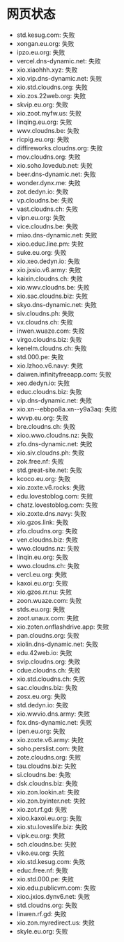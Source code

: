# 网页状态
- std.kesug.com: 失败
- xongan.eu.org: 失败
- ipzo.eu.org: 失败
- vercel.dns-dynamic.net: 失败
- xio.xiaohhh.xyz: 失败
- xio.vip.dns-dynamic.net: 失败
- xio.std.cloudns.org: 失败
- xio.zos.22web.org: 失败
- skvip.eu.org: 失败
- xio.zoot.myfw.us: 失败
- linqing.eu.org: 失败
- wwv.cloudns.be: 失败
- ricpig.eu.org: 失败
- diffireworks.cloudns.org: 失败
- mov.cloudns.org: 失败
- xio.soho.lovedub.net: 失败
- beer.dns-dynamic.net: 失败
- wonder.dynx.me: 失败
- zot.dedyn.io: 失败
- vp.cloudns.be: 失败
- vast.cloudns.ch: 失败
- vipn.eu.org: 失败
- vice.cloudns.be: 失败
- miao.dns-dynamic.net: 失败
- xioo.educ.line.pm: 失败
- suke.eu.org: 失败
- xio.xeo.dedyn.io: 失败
- xio.jxsio.v6.army: 失败
- kaixin.cloudns.ch: 失败
- xio.wwv.cloudns.be: 失败
- xio.sac.cloudns.biz: 失败
- skyo.dns-dynamic.net: 失败
- siv.cloudns.ph: 失败
- vx.cloudns.ch: 失败
- inwen.wuaze.com: 失败
- virgo.cloudns.biz: 失败
- kenelm.cloudns.ch: 失败
- std.000.pe: 失败
- xio.lzhoo.v6.navy: 失败
- daiwen.infinityfreeapp.com: 失败
- xeo.dedyn.io: 失败
- educ.cloudns.biz: 失败
- vip.dns-dynamic.net: 失败
- xio.xn--ebbpo8a.xn--y9a3aq: 失败
- wvvp.eu.org: 失败
- bre.cloudns.ch: 失败
- xioo.wwo.cloudns.nz: 失败
- zfo.dns-dynamic.net: 失败
- xio.siv.cloudns.ph: 失败
- zok.free.nf: 失败
- std.great-site.net: 失败
- kcoco.eu.org: 失败
- xio.zoxte.v6.rocks: 失败
- edu.lovestoblog.com: 失败
- chatz.lovestoblog.com: 失败
- xio.zoxte.dns.navy: 失败
- xio.gzos.link: 失败
- zfo.cloudns.org: 失败
- ven.cloudns.biz: 失败
- wwo.cloudns.nz: 失败
- linqin.eu.org: 失败
- wwo.cloudns.ch: 失败
- vercl.eu.org: 失败
- kaxoi.eu.org: 失败
- xio.gzos.rr.nu: 失败
- zoon.wuaze.com: 失败
- stds.eu.org: 失败
- zoot.unaux.com: 失败
- xio.zoten.onflashdrive.app: 失败
- pan.cloudns.org: 失败
- xiolin.dns-dynamic.net: 失败
- edu.42web.io: 失败
- svip.cloudns.org: 失败
- cdue.cloudns.ch: 失败
- xio.std.cloudns.ch: 失败
- sac.cloudns.biz: 失败
- zosx.eu.org: 失败
- std.dedyn.io: 失败
- xio.wwvio.dns.army: 失败
- fox.dns-dynamic.net: 失败
- ipen.eu.org: 失败
- xio.zoxte.v6.army: 失败
- soho.perslist.com: 失败
- zote.cloudns.org: 失败
- tau.cloudns.biz: 失败
- si.cloudns.be: 失败
- dsk.cloudns.biz: 失败
- xio.zon.lookin.at: 失败
- xio.zon.byinter.net: 失败
- xio.zot.rf.gd: 失败
- xioo.kaxoi.eu.org: 失败
- xio.stu.loveslife.biz: 失败
- vipk.eu.org: 失败
- sch.cloudns.be: 失败
- viko.eu.org: 失败
- xio.std.kesug.com: 失败
- educ.free.nf: 失败
- xio.std.000.pe: 失败
- xio.edu.publicvm.com: 失败
- xioo.jxios.dynv6.net: 失败
- std.cloudns.org: 失败
- linwen.rf.gd: 失败
- xio.zon.myredirect.us: 失败
- skyle.eu.org: 失败
